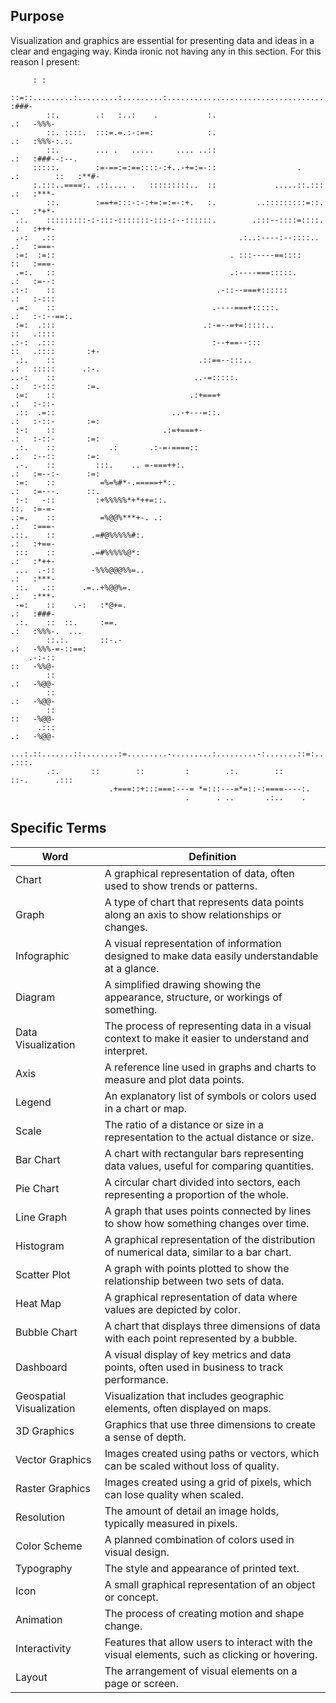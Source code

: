 ## Purpose

Visualization and graphics are essential for presenting data and ideas in a clear and engaging way. Kinda ironic not having any in this section. For this reason I present:

```
     : :                                                                                            
     ::=::.........:.........:.........:.......................................::   :###-           
        ::.        .:   :..:    .           :.                                 .:   -%%%-           
        ::. ::::.  :::=.=.:-:==:            :.                                 .:   :%%%-:.:.       
        ::.        ... .   .....     .... ..::                                 .:   :###--:--.      
     :::::.        :=-==:=:==::::-:+..-+=:=-::                  .    .:        ::   :**#-           
     :.:::..====:. .::.... .   :::::::::..  ::             .....::.:::         .:   :***-           
        ::.        :==+=:::-:-:+=:=:=-:+.   :.         ..:::::::::=::.         .:   :*+*-           
 .:.    :::::::::-:-:::-:::::::-:::-:--::::::.        .:::--::::=::::.         .:   :+++-           
 .-:   .::                                         .:..:----:--::::..          .:   :===-           
 :=:  :=::                                       . :::-----==::::              ::   :===-           
 .=:.   ::                                       .:----===:::::.               .:   :=--:           
.:-:    ::                                    .-::--===+::::::                 .:   :-:::           
 .=:    ::                                   .----===+:::::.                   .:   :-:--==:.       
 :=:  .:::                                 .:-=--=+=:::::..                    ::   .::::           
.:-:  .:::                                   :--+==--:::                       ::   .::::       :+- 
 .:.    ::                                .::==--:::..                         .:   :::::      .:-. 
..-:    ::                               ..-=:::::.                            .:   :-:::       :=. 
 :=:    ::                              .:+===+                                .:   :-::-           
 .::  .=::                          ..-+---=::.                                .:   :-::-       :=: 
 :-:    ::                        .:=+===+-                                    .:   :-::-       :=: 
 .:.    ::            .:       .:-=-====::                                     .:   :--::       :=: 
 .-.    ::         :::.    .. =-===++:.                                        .:   :=--:-      :=: 
 :=:    ::          =%=%#*-.=====+*:.                                          .:   :=---.      ::. 
 :-:   -::         :+%%%%%*+*++=::.                                            ::.  :=-=-           
.:=.    ::          =%@@%***+-. .:                                             .:   :===-           
.::.    ::        .=#@%%%%%#:.                                                 .:   :+==-           
 :::    ::        .=#%%%%%@*:                                                  .:   :*++-           
 ...  .-::        -%%%@@@%%=..                                                 .:   :***-           
 ::.   .::      .=..+%@@%=.                                                    .:   :***-           
 -=:    ::    .-:   :*@+=.                                                     .:   :###-           
 .:.    ::  ::.     :==.                                                       .:   :%%%-.  ...     
        ::.:.       ::-.-                                                      .:   -%%%-=-::==:    
    .-:-::                                                                     ::   -%%@-           
        ::                                                                     .:   -%@@-           
        ::                                                                     .:   -%@@-           
        ::                                                                     ::   -%@@-           
      .:::                                                                     .:   -%@@-           
    ...:.::.......::........:=.........-.........:.........-:.......::=:......::::  .:::.           
        .:.       ::        ::         :        .:.        ::       ::-.      .:::                  
                      .+===::+:::===:---= *=:::---=*=::-:====----:.                                 
                                       .      . ..       .:..    .
```
## Specific Terms

| Word                  | Definition                                                                                 |
| --------------------- | ------------------------------------------------------------------------------------------ |
| Chart                 | A graphical representation of data, often used to show trends or patterns.                 |
| Graph                 | A type of chart that represents data points along an axis to show relationships or changes.|
| Infographic           | A visual representation of information designed to make data easily understandable at a glance. |
| Diagram               | A simplified drawing showing the appearance, structure, or workings of something.          |
| Data Visualization    | The process of representing data in a visual context to make it easier to understand and interpret. |
| Axis                  | A reference line used in graphs and charts to measure and plot data points.                |
| Legend                | An explanatory list of symbols or colors used in a chart or map.                           |
| Scale                 | The ratio of a distance or size in a representation to the actual distance or size.        |
| Bar Chart             | A chart with rectangular bars representing data values, useful for comparing quantities.   |
| Pie Chart             | A circular chart divided into sectors, each representing a proportion of the whole.        |
| Line Graph            | A graph that uses points connected by lines to show how something changes over time.       |
| Histogram             | A graphical representation of the distribution of numerical data, similar to a bar chart.  |
| Scatter Plot          | A graph with points plotted to show the relationship between two sets of data.             |
| Heat Map              | A graphical representation of data where values are depicted by color.                     |
| Bubble Chart          | A chart that displays three dimensions of data with each point represented by a bubble.    |
| Dashboard             | A visual display of key metrics and data points, often used in business to track performance. |
| Geospatial Visualization | Visualization that includes geographic elements, often displayed on maps.                |
| 3D Graphics           | Graphics that use three dimensions to create a sense of depth.                            |
| Vector Graphics       | Images created using paths or vectors, which can be scaled without loss of quality.        |
| Raster Graphics       | Images created using a grid of pixels, which can lose quality when scaled.                 |
| Resolution            | The amount of detail an image holds, typically measured in pixels.                         |
| Color Scheme          | A planned combination of colors used in visual design.                                     |
| Typography            | The style and appearance of printed text.                                                  |
| Icon                  | A small graphical representation of an object or concept.                                  |
| Animation             | The process of creating motion and shape change.                                           |
| Interactivity         | Features that allow users to interact with the visual elements, such as clicking or hovering. |
| Layout                | The arrangement of visual elements on a page or screen.                                    |
